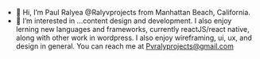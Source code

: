 - 👋 Hi, I’m Paul Ralyea @Ralyvprojects from Manhattan Beach, California.
- 👀 I’m interested in ...content design and development. I also enjoy lerning new languages and frameworks, currently  reactJS/react native, along with other work in wordpress.
I also enjoy wireframing, ui, ux, and design in general. 
You can reach me at Pvralyprojects@gmail.com
